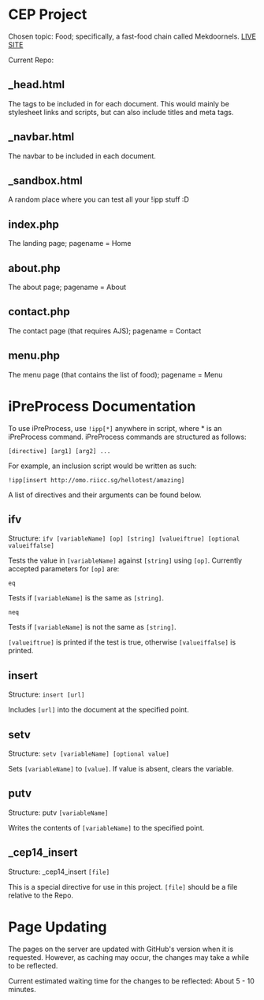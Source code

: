 CEP Project
===========

Chosen topic: Food; specifically, a fast-food chain called Mekdoornels. [LIVE SITE](http://omo.riicc.sg/cep14/)

Current Repo:

_head.html
----------
The tags to be included in <head> for each document. This would mainly be stylesheet links and scripts, but can also include titles and meta tags.

_navbar.html
------------
The navbar to be included in each document.

_sandbox.html
-------------
A random place where you can test all your !ipp stuff :D

index.php
---------
The landing page; pagename = Home

about.php
---------
The about page; pagename = About

contact.php
-----------
The contact page (that requires AJS); pagename = Contact

menu.php
--------
The menu page (that contains the list of food); pagename = Menu

iPreProcess Documentation
=========================

To use iPreProcess, use `!ipp[*]` anywhere in script, where * is an iPreProcess command.
iPreProcess commands are structured as follows:

	[directive] [arg1] [arg2] ...

For example, an inclusion script would be written as such:

	!ipp[insert http://omo.riicc.sg/hellotest/amazing]

A list of directives and their arguments can be found below.

ifv
---
Structure: `ifv [variableName] [op] [string] [valueiftrue] [optional valueiffalse]`

Tests the value in `[variableName]` against `[string]` using `[op]`. Currently accepted parameters for `[op]` are:

	eq

Tests if `[variableName]` is the same as `[string]`.

	neq

Tests if `[variableName]` is not the same as `[string]`.

`[valueiftrue]` is printed if the test is true, otherwise `[valueiffalse]` is printed.

insert
------
Structure: `insert [url]`

Includes `[url]` into the document at the specified point.

setv
----
Structure: `setv [variableName] [optional value]`

Sets `[variableName]` to `[value]`. If value is absent, clears the variable.

putv
----
Structure: putv `[variableName]`

Writes the contents of `[variableName]` to the specified point.

_cep14_insert
-------------
Structure: _cep14_insert `[file]`

This is a special directive for use in this project. `[file]` should be a file relative to the Repo.



Page Updating
=============
The pages on the server are updated with GitHub's version when it is requested. However, as caching may occur, the changes may take a while to be reflected.

Current estimated waiting time for the changes to be reflected: About 5 - 10 minutes.
